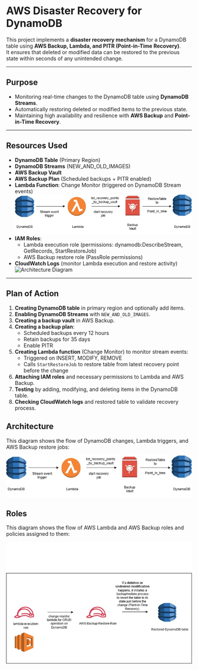 #  AWS Disaster Recovery for DynamoDB

This project implements a **disaster recovery mechanism** for a DynamoDB table using **AWS Backup, Lambda, and PITR (Point-in-Time Recovery)**.  
It ensures that deleted or modified data can be restored to the previous state within seconds of any unintended change.

---

## Purpose

- Monitoring real-time changes to the DynamoDB table using **DynamoDB Streams**.
- Automatically restoring deleted or modified items to the previous state.
- Maintaining high availability and resilience with **AWS Backup** and **Point-in-Time Recovery**.

---

##  Resources Used

- **DynamoDB Table** (Primary Region)
- **DynamoDB Streams** (NEW_AND_OLD_IMAGES)
- **AWS Backup Vault**
- **AWS Backup Plan** (Scheduled backups + PITR enabled)
- **Lambda Function**: Change Monitor (triggered on DynamoDB Stream events)
![Architecture Diagram](Disaster-Recovery-AWS/Disaster_recovery_architecture_diagram.jpg)
- **IAM Roles**:
  - Lambda execution role (permissions: dynamodb:DescribeStream, GetRecords, StartRestoreJob)
  - AWS Backup restore role (PassRole permissions)
- **CloudWatch Logs** (monitor Lambda execution and restore activity)
![Architecture Diagram](Disaster-Recovery-AWS/cli-tail-logs-dbstream.png.jpg)

---

##  Plan of Action

1. **Creating DynamoDB table** in primary region and optionally add items.
2. **Enabling DynamoDB Streams** with `NEW_AND_OLD_IMAGES`.
3. **Creating a backup vault** in AWS Backup.
4. **Creating a backup plan**:
   - Scheduled backups every 12 hours
   - Retain backups for 35 days
   - Enable PITR
5. **Creating Lambda function** (Change Monitor) to monitor stream events:
   - Triggered on INSERT, MODIFY, REMOVE
   - Calls `StartRestoreJob` to restore table from latest recovery point before the change
6. **Attaching IAM roles** and necessary permissions to Lambda and AWS Backup.
7. **Testing** by adding, modifying, and deleting items in the DynamoDB table.
8. **Checking CloudWatch logs** and restored table to validate recovery process.


## Architecture

This diagram shows the flow of DynamoDB changes, Lambda triggers, and AWS Backup restore jobs:

![Architecture Diagram](Disaster-Recovery-AWS/Disaster_recovery_architecture_diagram.jpg)

## Roles

This diagram shows the flow of AWS Lambda and AWS Backup roles and policies assigned to them:

![Architecture Diagram](Disaster-Recovery-AWS/Roles.jpg)


